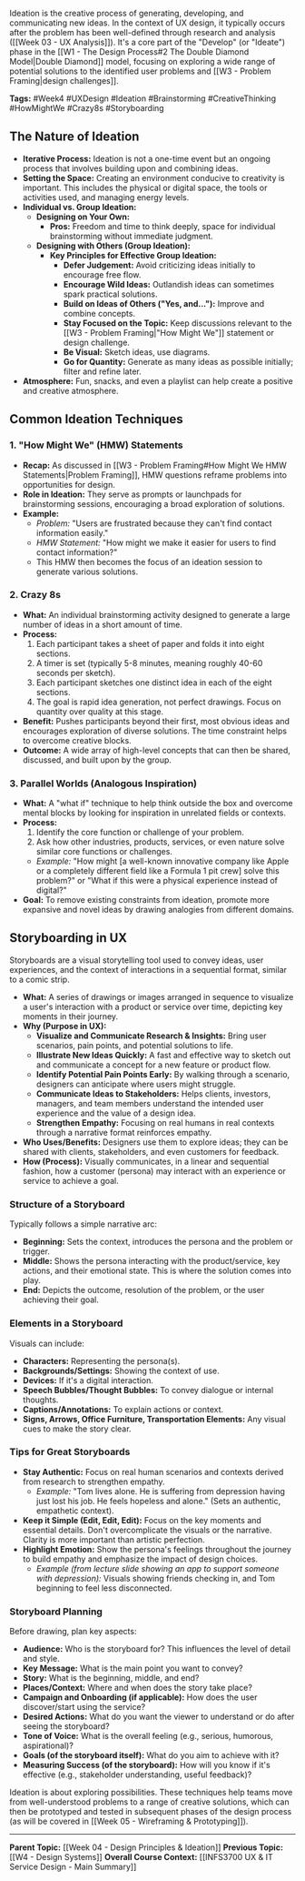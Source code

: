 Ideation is the creative process of generating, developing, and communicating new ideas. In the context of UX design, it typically occurs after the problem has been well-defined through research and analysis ([[Week 03 - UX Analysis]]). It's a core part of the "Develop" (or "Ideate") phase in the [[W1 - The Design Process#2 The Double Diamond Model|Double Diamond]] model, focusing on exploring a wide range of potential solutions to the identified user problems and [[W3 - Problem Framing|design challenges]].

**Tags:** #Week4 #UXDesign #Ideation #Brainstorming #CreativeThinking #HowMightWe #Crazy8s #Storyboarding

## The Nature of Ideation

* **Iterative Process:** Ideation is not a one-time event but an ongoing process that involves building upon and combining ideas.
* **Setting the Space:** Creating an environment conducive to creativity is important. This includes the physical or digital space, the tools or activities used, and managing energy levels.
* **Individual vs. Group Ideation:**
    * **Designing on Your Own:**
        * **Pros:** Freedom and time to think deeply, space for individual brainstorming without immediate judgment.
    * **Designing with Others (Group Ideation):**
        * **Key Principles for Effective Group Ideation:**
            * **Defer Judgement:** Avoid criticizing ideas initially to encourage free flow.
            * **Encourage Wild Ideas:** Outlandish ideas can sometimes spark practical solutions.
            * **Build on Ideas of Others ("Yes, and..."):** Improve and combine concepts.
            * **Stay Focused on the Topic:** Keep discussions relevant to the [[W3 - Problem Framing|"How Might We"]] statement or design challenge.
            * **Be Visual:** Sketch ideas, use diagrams.
            * **Go for Quantity:** Generate as many ideas as possible initially; filter and refine later.
* **Atmosphere:** Fun, snacks, and even a playlist can help create a positive and creative atmosphere.

## Common Ideation Techniques

### 1. "How Might We" (HMW) Statements
* **Recap:** As discussed in [[W3 - Problem Framing#How Might We HMW Statements|Problem Framing]], HMW questions reframe problems into opportunities for design.
* **Role in Ideation:** They serve as prompts or launchpads for brainstorming sessions, encouraging a broad exploration of solutions.
* **Example:**
    * *Problem:* "Users are frustrated because they can't find contact information easily."
    * *HMW Statement:* "How might we make it easier for users to find contact information?"
    * This HMW then becomes the focus of an ideation session to generate various solutions.

### 2. Crazy 8s
* **What:** An individual brainstorming activity designed to generate a large number of ideas in a short amount of time.
* **Process:**
    1.  Each participant takes a sheet of paper and folds it into eight sections.
    2.  A timer is set (typically 5-8 minutes, meaning roughly 40-60 seconds per sketch).
    3.  Each participant sketches one distinct idea in each of the eight sections.
    4.  The goal is rapid idea generation, not perfect drawings. Focus on quantity over quality at this stage.
* **Benefit:** Pushes participants beyond their first, most obvious ideas and encourages exploration of diverse solutions. The time constraint helps to overcome creative blocks.
* **Outcome:** A wide array of high-level concepts that can then be shared, discussed, and built upon by the group.

### 3. Parallel Worlds (Analogous Inspiration)
* **What:** A "what if" technique to help think outside the box and overcome mental blocks by looking for inspiration in unrelated fields or contexts.
* **Process:**
    1.  Identify the core function or challenge of your problem.
    2.  Ask how other industries, products, services, or even nature solve similar core functions or challenges.
    * *Example:* "How might [a well-known innovative company like Apple or a completely different field like a Formula 1 pit crew] solve this problem?" or "What if this were a physical experience instead of digital?"
* **Goal:** To remove existing constraints from ideation, promote more expansive and novel ideas by drawing analogies from different domains.

## Storyboarding in UX

Storyboards are a visual storytelling tool used to convey ideas, user experiences, and the context of interactions in a sequential format, similar to a comic strip.

* **What:** A series of drawings or images arranged in sequence to visualize a user's interaction with a product or service over time, depicting key moments in their journey.
* **Why (Purpose in UX):**
    * **Visualize and Communicate Research & Insights:** Bring user scenarios, pain points, and potential solutions to life.
    * **Illustrate New Ideas Quickly:** A fast and effective way to sketch out and communicate a concept for a new feature or product flow.
    * **Identify Potential Pain Points Early:** By walking through a scenario, designers can anticipate where users might struggle.
    * **Communicate Ideas to Stakeholders:** Helps clients, investors, managers, and team members understand the intended user experience and the value of a design idea.
    * **Strengthen Empathy:** Focusing on real humans in real contexts through a narrative format reinforces empathy.
* **Who Uses/Benefits:** Designers use them to explore ideas; they can be shared with clients, stakeholders, and even customers for feedback.
* **How (Process):** Visually communicates, in a linear and sequential fashion, how a customer (persona) may interact with an experience or service to achieve a goal.

### Structure of a Storyboard
Typically follows a simple narrative arc:
* **Beginning:** Sets the context, introduces the persona and the problem or trigger.
* **Middle:** Shows the persona interacting with the product/service, key actions, and their emotional state. This is where the solution comes into play.
* **End:** Depicts the outcome, resolution of the problem, or the user achieving their goal.

### Elements in a Storyboard
Visuals can include:
* **Characters:** Representing the persona(s).
* **Backgrounds/Settings:** Showing the context of use.
* **Devices:** If it's a digital interaction.
* **Speech Bubbles/Thought Bubbles:** To convey dialogue or internal thoughts.
* **Captions/Annotations:** To explain actions or context.
* **Signs, Arrows, Office Furniture, Transportation Elements:** Any visual cues to make the story clear.

### Tips for Great Storyboards
* **Stay Authentic:** Focus on real human scenarios and contexts derived from research to strengthen empathy.
    * *Example:* "Tom lives alone. He is suffering from depression having just lost his job. He feels hopeless and alone." (Sets an authentic, empathetic context).
* **Keep it Simple (Edit, Edit, Edit):** Focus on the key moments and essential details. Don't overcomplicate the visuals or the narrative. Clarity is more important than artistic perfection.
* **Highlight Emotion:** Show the persona's feelings throughout the journey to build empathy and emphasize the impact of design choices.
    * *Example (from lecture slide showing an app to support someone with depression):* Visuals showing friends checking in, and Tom beginning to feel less disconnected.

### Storyboard Planning
Before drawing, plan key aspects:
* **Audience:** Who is the storyboard for? This influences the level of detail and style.
* **Key Message:** What is the main point you want to convey?
* **Story:** What is the beginning, middle, and end?
* **Places/Context:** Where and when does the story take place?
* **Campaign and Onboarding (if applicable):** How does the user discover/start using the service?
* **Desired Actions:** What do you want the viewer to understand or do after seeing the storyboard?
* **Tone of Voice:** What is the overall feeling (e.g., serious, humorous, aspirational)?
* **Goals (of the storyboard itself):** What do you aim to achieve with it?
* **Measuring Success (of the storyboard):** How will you know if it's effective (e.g., stakeholder understanding, useful feedback)?

Ideation is about exploring possibilities. These techniques help teams move from well-understood problems to a range of creative solutions, which can then be prototyped and tested in subsequent phases of the design process (as will be covered in [[Week 05 - Wireframing & Prototyping]]).

---
**Parent Topic:** [[Week 04 - Design Principles & Ideation]]
**Previous Topic:** [[W4 - Design Systems]]
**Overall Course Context:** [[INFS3700 UX & IT Service Design - Main Summary]]